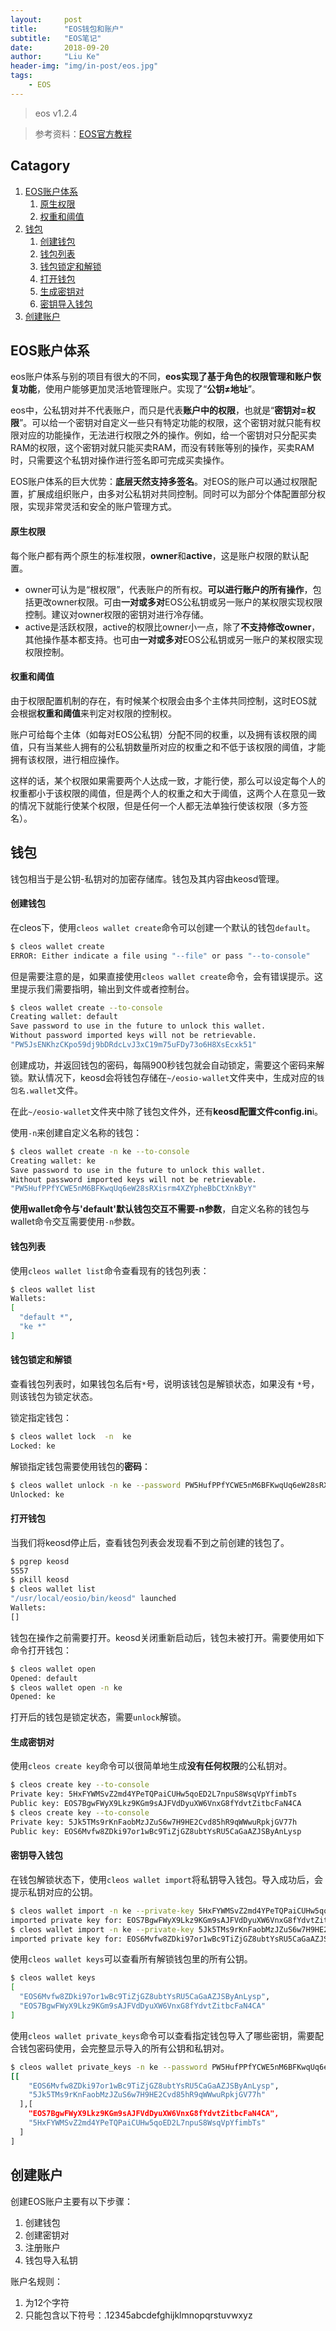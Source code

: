 ```yaml
---
layout:     post
title:      "EOS钱包和账户"
subtitle:   "EOS笔记"
date:       2018-09-20
author:     "Liu Ke"
header-img: "img/in-post/eos.jpg"
tags:
    - EOS
---
```


> eos v1.2.4

>参考资料：[EOS官方教程](https://developers.eos.io/eosio-nodeos/v1.2.0/docs/learn-about-wallets-keys-and-accounts-with-cleos "EOS官方教程")

## Catagory

1. [EOS账户体系](#EOS账户体系)
	1. [原生权限](#原生权限)
	2. [权重和阈值](#权重和阈值)
2. [钱包](#钱包)
	1. [创建钱包](#创建钱包)
	2. [钱包列表](#钱包列表)
	3. [钱包锁定和解锁](#钱包锁定和解锁)
	4. [打开钱包](#打开钱包)
	5. [生成密钥对](#生成密钥对)
	6. [密钥导入钱包](#密钥导入钱包)
3. [创建账户](#创建账户)

## EOS账户体系

eos账户体系与别的项目有很大的不同，**eos实现了基于角色的权限管理和账户恢复功能**，使用户能够更加灵活地管理账户。实现了“**公钥≠地址**”。

eos中，公私钥对并不代表账户，而只是代表**账户中的权限**，也就是“**密钥对=权限**”。可以给一个密钥对自定义一些只有特定功能的权限，这个密钥对就只能有权限对应的功能操作，无法进行权限之外的操作。例如，给一个密钥对只分配买卖RAM的权限，这个密钥对就只能买卖RAM，而没有转账等别的操作，买卖RAM时，只需要这个私钥对操作进行签名即可完成买卖操作。

EOS账户体系的巨大优势：**底层天然支持多签名**。对EOS的账户可以通过权限配置，扩展成组织账户，由多对公私钥对共同控制。同时可以为部分个体配置部分权限，实现非常灵活和安全的账户管理方式。

#### 原生权限

每个账户都有两个原生的标准权限，**owner**和**active**，这是账户权限的默认配置。

- owner可认为是“根权限”，代表账户的所有权。**可以进行账户的所有操作**，包括更改owner权限。可由**一对或多对**EOS公私钥或另一账户的某权限实现权限控制。建议对owner权限的密钥对进行冷存储。
- active是活跃权限，active的权限比owner小一点，除了**不支持修改owner**，其他操作基本都支持。也可由**一对或多对**EOS公私钥或另一账户的某权限实现权限控制。

#### 权重和阈值

由于权限配置机制的存在，有时候某个权限会由多个主体共同控制，这时EOS就会根据**权重和阈值**来判定对权限的控制权。

账户可给每个主体（如每对EOS公私钥）分配不同的权重，以及拥有该权限的阈值，只有当某些人拥有的公私钥数量所对应的权重之和不低于该权限的阈值，才能拥有该权限，进行相应操作。

这样的话，某个权限如果需要两个人达成一致，才能行使，那么可以设定每个人的权重都小于该权限的阈值，但是两个人的权重之和大于阈值，这两个人在意见一致的情况下就能行使某个权限，但是任何一个人都无法单独行使该权限（多方签名）。

## 钱包

钱包相当于是公钥-私钥对的加密存储库。钱包及其内容由keosd管理。

#### 创建钱包

在cleos下，使用`cleos wallet create`命令可以创建一个默认的钱包`default`。

```sh
$ cleos wallet create
ERROR: Either indicate a file using "--file" or pass "--to-console"
```

但是需要注意的是，如果直接使用`cleos wallet create`命令，会有错误提示。这里提示我们需要指明，输出到文件或者控制台。

```sh
$ cleos wallet create --to-console
Creating wallet: default
Save password to use in the future to unlock this wallet.
Without password imported keys will not be retrievable.
"PW5JsENKhzCKpo59dj9bDRdcLvJ3xC19m75uFDy73o6H8XsEcxk51"
```
创建成功，并返回钱包的密码，每隔900秒钱包就会自动锁定，需要这个密码来解锁。默认情况下，keosd会将钱包存储在`~/eosio-wallet`文件夹中，生成对应的`钱包名.wallet`文件。

在此`~/eosio-wallet`文件夹中除了钱包文件外，还有**keosd配置文件config.in**i。

使用`-n`来创建自定义名称的钱包：

```sh
$ cleos wallet create -n ke --to-console
Creating wallet: ke
Save password to use in the future to unlock this wallet.
Without password imported keys will not be retrievable.
"PW5HufPPfYCWE5nM6BFKwqUq6eW28sRXisrm4XZYpheBbCtXnkByY"
```

**使用wallet命令与'default'默认钱包交互不需要-n参数**，自定义名称的钱包与wallet命令交互需要使用`-n`参数。

#### 钱包列表

使用`cleos wallet list`命令查看现有的钱包列表：

```sh
$ cleos wallet list
Wallets:
[
  "default *",
  "ke *"
]
```

#### 钱包锁定和解锁

查看钱包列表时，如果钱包名后有`*`号，说明该钱包是解锁状态，如果没有 `*`号，则该钱包为锁定状态。

锁定指定钱包：

```sh
$ cleos wallet lock  -n  ke
Locked: ke
```

解锁指定钱包需要使用钱包的**密码**：

```sh
$ cleos wallet unlock -n ke --password PW5HufPPfYCWE5nM6BFKwqUq6eW28sRXisrm4XZYpheBbCtXnkByY
Unlocked: ke
```

#### 打开钱包

当我们将keosd停止后，查看钱包列表会发现看不到之前创建的钱包了。

```sh
$ pgrep keosd
5557
$ pkill keosd
$ cleos wallet list
"/usr/local/eosio/bin/keosd" launched
Wallets:
[]
```

钱包在操作之前需要打开。keosd关闭重新启动后，钱包未被打开。需要使用如下命令打开钱包：

```sh
$ cleos wallet open
Opened: default
$ cleos wallet open -n ke
Opened: ke
```

打开后的钱包是锁定状态，需要`unlock`解锁。

#### 生成密钥对

使用`cleos create key`命令可以很简单地生成**没有任何权限**的公私钥对。

```sh
$ cleos create key --to-console
Private key: 5HxFYWMSvZ2md4YPeTQPaiCUHw5qoED2L7npuS8WsqVpYfimbTs
Public key: EOS7BgwFWyX9Lkz9KGm9sAJFVdDyuXW6VnxG8fYdvtZitbcFaN4CA
$ cleos create key --to-console
Private key: 5Jk5TMs9rKnFaobMzJZuS6w7H9HE2Cvd85hR9qWWwuRpkjGV77h
Public key: EOS6Mvfw8ZDki97or1wBc9TiZjGZ8ubtYsRU5CaGaAZJSByAnLysp
```

#### 密钥导入钱包

在钱包解锁状态下，使用`cleos wallet import`将私钥导入钱包。导入成功后，会提示私钥对应的公钥。

```sh
$ cleos wallet import -n ke --private-key 5HxFYWMSvZ2md4YPeTQPaiCUHw5qoED2L7npuS8WsqVpYfimbTs
imported private key for: EOS7BgwFWyX9Lkz9KGm9sAJFVdDyuXW6VnxG8fYdvtZitbcFaN4CA
$ cleos wallet import -n ke --private-key 5Jk5TMs9rKnFaobMzJZuS6w7H9HE2Cvd85hR9qWWwuRpkjGV77h
imported private key for: EOS6Mvfw8ZDki97or1wBc9TiZjGZ8ubtYsRU5CaGaAZJSByAnLysp
```

使用`cleos wallet keys`可以查看所有解锁钱包里的所有公钥。

```sh
$ cleos wallet keys
[
  "EOS6Mvfw8ZDki97or1wBc9TiZjGZ8ubtYsRU5CaGaAZJSByAnLysp",
  "EOS7BgwFWyX9Lkz9KGm9sAJFVdDyuXW6VnxG8fYdvtZitbcFaN4CA"
]

```

使用`cleos wallet private_keys`命令可以查看指定钱包导入了哪些密钥，需要配合钱包密码使用，会完整显示导入的所有公钥和私钥对。

```sh
$ cleos wallet private_keys -n ke --password PW5HufPPfYCWE5nM6BFKwqUq6eW28sRXisrm4XZYpheBbCtXnkByY
[[
    "EOS6Mvfw8ZDki97or1wBc9TiZjGZ8ubtYsRU5CaGaAZJSByAnLysp",
    "5Jk5TMs9rKnFaobMzJZuS6w7H9HE2Cvd85hR9qWWwuRpkjGV77h"
  ],[
    "EOS7BgwFWyX9Lkz9KGm9sAJFVdDyuXW6VnxG8fYdvtZitbcFaN4CA",
    "5HxFYWMSvZ2md4YPeTQPaiCUHw5qoED2L7npuS8WsqVpYfimbTs"
  ]
]
```


## 创建账户

创建EOS账户主要有以下步骤：

1. 创建钱包
2. 创建密钥对
3. 注册账户
4. 钱包导入私钥

账户名规则：

1. 为12个字符
2. 只能包含以下符号：.12345abcdefghijklmnopqrstuvwxyz


